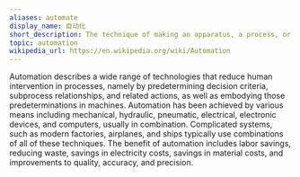 ```yaml
---
aliases: automate
display_name: 自动化
short_description: The technique of making an apparatus, a process, or a system operate automatically.
topic: automation
wikipedia_url: https://en.wikipedia.org/wiki/Automation
---
```

Automation describes a wide range of technologies that reduce human intervention in processes, namely by predetermining decision criteria, subprocess relationships, and related actions, as well as embodying those predeterminations in machines. Automation has been achieved by various means including mechanical, hydraulic, pneumatic, electrical, electronic devices, and computers, usually in combination. Complicated systems, such as modern factories, airplanes, and ships typically use combinations of all of these techniques. The benefit of automation includes labor savings, reducing waste, savings in electricity costs, savings in material costs, and improvements to quality, accuracy, and precision.
